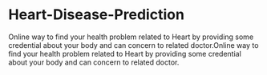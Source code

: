 # Heart-Disease-Prediction
Online way to find your health problem related to Heart by providing some credential about your body and can concern to related doctor.Online way to find your health problem related to Heart by providing some credential about your body and can concern to related doctor.
